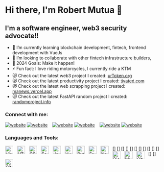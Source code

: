 # Hi there, I'm Robert Mutua 👋 

## I'm a software engineer, web3 security advocate!!

- 🌱 I’m currently learning blockchain development, fintech, frontend development with VueJs
- 👯 I’m looking to collaborate with other fintech infrastructure builders, 
- 🥅 2024 Goals: Make it happen!
- ⚡ Fun fact: I love riding motorcycles, I currently ride a KTM
- 😻 Check out the latest web3 project I created: [urToken.org](https://urtoken.org)
- 😻 Check out the latest productivity project I created: [tivated.com](https://tivated.com)
- 😻 Check out the latest web scrapping project I created: [manews.vercel.app](https://manews.vercel.app)
- 😻 Check out the latest FastAPI  random project I created: [randomproject.info](https://randomproject.info)

### Connect with me:

[![website](./img/globe-light.svg)](https://github.com/freelancer254/freelancer254/#gh-light-mode-only)
[![website](./img/globe-dark.svg)](https://github.com/freelancer254/freelancer254/#gh-dark-mode-only)
&nbsp;&nbsp;
[![website](./img/twitter-light.svg)](https://twitter.com/roba_mutua#gh-light-mode-only)
[![website](./img/twitter-dark.svg)](https://twitter.com/roba_mutua#gh-dark-mode-only)
&nbsp;&nbsp;
[![website](./img/linkedin-light.svg)](https://linkedin.com/in/rmutua#gh-light-mode-only)
[![website](./img/linkedin-dark.svg)](https://linkedin.com/in/rmutua#gh-dark-mode-only)
&nbsp;&nbsp;

### Languages and Tools:

[<img align="left" alt="Visual Studio Code" width="26px" src="https://cdn.jsdelivr.net/gh/devicons/devicon/icons/vscode/vscode-original.svg" style="padding-right:10px;" />]
[<img align="left" alt="HTML5" width="26px" src="https://cdn.jsdelivr.net/gh/devicons/devicon/icons/html5/html5-original.svg" style="padding-right:10px;" />]
[<img align="left" alt="CSS3" width="26px" src="https://cdn.jsdelivr.net/gh/devicons/devicon/icons/css3/css3-original.svg" style="padding-right:10px;" />]
[<img align="left" alt="Sass" width="26px" src="https://cdn.jsdelivr.net/gh/devicons/devicon/icons/sass/sass-original.svg" style="padding-right:10px;" />]
[<img align="left" alt="JavaScript" width="26px" src="https://cdn.jsdelivr.net/gh/devicons/devicon/icons/javascript/javascript-original.svg" style="padding-right:10px;" />]
[<img align="left" alt="VueJs" width="26px" src="https://cdn.jsdelivr.net/gh/devicons/devicon/icons/vuejs/vuejs-original.svg" style="padding-right:10px;" />]
[<img align="left" alt="Python" width="26px" src="https://cdn.jsdelivr.net/gh/devicons/devicon/icons/python/python-original.svg" style="padding-right:10px;" />]
[<img align="left" alt="FastAPI" width="26px" src="https://cdn.jsdelivr.net/gh/devicons/devicon/icons/fastapi/fastapi-original.svg" style="padding-right:10px;" />]
[<img align="left" alt="Node.js" width="26px" src="https://cdn.jsdelivr.net/gh/devicons/devicon/icons/nodejs/nodejs-original.svg" style="padding-right:10px;" />]
[<img align="left" alt="Django" width="26px" src="https://cdn.jsdelivr.net/gh/devicons/devicon/icons/django/django-plain.svg" style="padding-right:10px;" />]
[<img align="left" alt="MySQL" width="26px" src="https://cdn.jsdelivr.net/gh/devicons/devicon/icons/mysql/mysql-original.svg" style="padding-right:10px;" />]
[<img align="left" alt="Git" width="26px" src="https://cdn.jsdelivr.net/gh/devicons/devicon/icons/git/git-original.svg" style="padding-right:10px;" />]
[<img align="left" alt="GitHub" width="26px" src="https://user-images.githubusercontent.com/3369400/139447912-e0f43f33-6d9f-45f8-be46-2df5bbc91289.png" style="padding-right:10px;" />]
<br />
<br />







